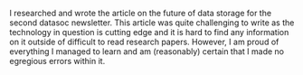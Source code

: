 I researched and wrote the article on the future of data storage for the second datasoc newsletter. This article was quite challenging to write
as the technology in question is cutting edge and it is hard to find any information on it outside of difficult to read research papers. However, I am proud
of everything I managed to learn and am (reasonably) certain that I made no egregious errors within it.
